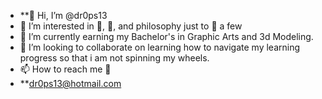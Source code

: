 - **👋 Hi, I’m @dr0ps13
- 👀 I’m interested in 🥾, 🎨, and philosophy just to 📛 a few
- 🌱 I’m currently earning my Bachelor's in Graphic Arts and 3d Modeling.
- 💞️ I’m looking to collaborate on learning how to navigate my learning progress so that i am not spinning my wheels.
- 📫 How to reach me  📨
- **dr0ps13@hotmail.com

<!---
dr0ps13/dr0ps13 is a ✨ special ✨ repository because its `README.md` (this file) appears on your GitHub profile.
You can click the Preview link to take a look at your changes.
--->
